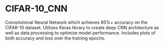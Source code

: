 # CIFAR-10_CNN 
Convolutional Neural Network which achieves 85%+ accuracy on the CIFAR-10 dataset. Utilizes Keras library to create deep CNN architecture as well as data processing to optimize model performance. Includes plots of both accuracy and loss over the training epochs. 
